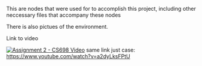 This are nodes that were used for to accomplish this project, including other neccessary files that accompany these nodes

There is also pictues of the environment.

Link to video


[![Assignment 2 - CS698 Video](https://img.youtube.com/vi/a2dyLksFPtU/0.jpg)](https://www.youtube.com/watch?v=a2dyLksFPtU)
same link just case: https://www.youtube.com/watch?v=a2dyLksFPtU
